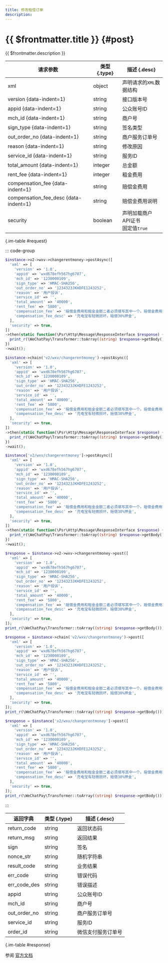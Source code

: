 ```yaml
---
title: 修改租借订单
description: 
---
```


# {{ $frontmatter.title }} {#post}

{{ $frontmatter.description }}

| 请求参数 | 类型 {.type} | 描述 {.desc}
| --- | --- | ---
| xml | object | 声明请求的`XML`数据结构
| version {data-indent=1} | string | 接口版本号
| appid {data-indent=1} | string | 公众账号ID
| mch_id {data-indent=1} | string | 商户号
| sign_type {data-indent=1} | string | 签名类型
| out_order_no {data-indent=1} | string | 商户服务订单号
| reason {data-indent=1} | string | 修改原因
| service_id {data-indent=1} | string | 服务ID
| total_amount {data-indent=1} | integer | 总金额
| rent_fee {data-indent=1} | integer | 租金费用
| compensation_fee {data-indent=1} | string | 赔偿金费用
| compensation_fee_desc {data-indent=1} | string | 赔偿金费用说明
| security | boolean | 声明加载商户API证书<br/>固定值`true`

{.im-table #request}

::: code-group

```php [异步纯链式]
$instance->v2->wxv->changerentmoney->postAsync([
  'xml' => [
    'version' => '1.0',
    'appid' => 'wxd678efh567hg6787',
    'mch_id' => '1230000109',
    'sign_type' => 'HMAC-SHA256',
    'out_order_no' => '1234323JKHDFE1243252',
    'reason' => '用户投诉',
    'service_id' => '',
    'total_amount' => '40000',
    'rent_fee' => '5800',
    'compensation_fee' => '赔偿金费用和租金金额二者必须填写其中一个。赔偿金费用和赔偿金费用说明必须一起填写，单位：分必须>0，传入表示需要扣赔偿金传入表示需要扣赔偿金物品已归还——用户对物品产生了破坏行为造成的损失费用。物品未归还——未还物品费用。传入为0报错.',
    'compensation_fee_desc' => '充电宝有轻微损坏，赔偿30%押金',
  ],
  'security' => true,
])
->then(static function(\Psr\Http\Message\ResponseInterface $response) {
  print_r(\WeChatPay\Transformer::toArray((string) $response->getBody()));
})
->wait();
```

```php [异步声明式]
$instance->chain('v2/wxv/changerentmoney')->postAsync([
  'xml' => [
    'version' => '1.0',
    'appid' => 'wxd678efh567hg6787',
    'mch_id' => '1230000109',
    'sign_type' => 'HMAC-SHA256',
    'out_order_no' => '1234323JKHDFE1243252',
    'reason' => '用户投诉',
    'service_id' => '',
    'total_amount' => '40000',
    'rent_fee' => '5800',
    'compensation_fee' => '赔偿金费用和租金金额二者必须填写其中一个。赔偿金费用和赔偿金费用说明必须一起填写，单位：分必须>0，传入表示需要扣赔偿金传入表示需要扣赔偿金物品已归还——用户对物品产生了破坏行为造成的损失费用。物品未归还——未还物品费用。传入为0报错.',
    'compensation_fee_desc' => '充电宝有轻微损坏，赔偿30%押金',
  ],
  'security' => true,
])
->then(static function(\Psr\Http\Message\ResponseInterface $response) {
  print_r(\WeChatPay\Transformer::toArray((string) $response->getBody()));
})
->wait();
```

```php [异步属性式]
$instance['v2/wxv/changerentmoney']->postAsync([
  'xml' => [
    'version' => '1.0',
    'appid' => 'wxd678efh567hg6787',
    'mch_id' => '1230000109',
    'sign_type' => 'HMAC-SHA256',
    'out_order_no' => '1234323JKHDFE1243252',
    'reason' => '用户投诉',
    'service_id' => '',
    'total_amount' => '40000',
    'rent_fee' => '5800',
    'compensation_fee' => '赔偿金费用和租金金额二者必须填写其中一个。赔偿金费用和赔偿金费用说明必须一起填写，单位：分必须>0，传入表示需要扣赔偿金传入表示需要扣赔偿金物品已归还——用户对物品产生了破坏行为造成的损失费用。物品未归还——未还物品费用。传入为0报错.',
    'compensation_fee_desc' => '充电宝有轻微损坏，赔偿30%押金',
  ],
  'security' => true,
])
->then(static function(\Psr\Http\Message\ResponseInterface $response) {
  print_r(\WeChatPay\Transformer::toArray((string) $response->getBody()));
})
->wait();
```

```php [同步纯链式]
$response = $instance->v2->wxv->changerentmoney->post([
  'xml' => [
    'version' => '1.0',
    'appid' => 'wxd678efh567hg6787',
    'mch_id' => '1230000109',
    'sign_type' => 'HMAC-SHA256',
    'out_order_no' => '1234323JKHDFE1243252',
    'reason' => '用户投诉',
    'service_id' => '',
    'total_amount' => '40000',
    'rent_fee' => '5800',
    'compensation_fee' => '赔偿金费用和租金金额二者必须填写其中一个。赔偿金费用和赔偿金费用说明必须一起填写，单位：分必须>0，传入表示需要扣赔偿金传入表示需要扣赔偿金物品已归还——用户对物品产生了破坏行为造成的损失费用。物品未归还——未还物品费用。传入为0报错.',
    'compensation_fee_desc' => '充电宝有轻微损坏，赔偿30%押金',
  ],
  'security' => true,
]);
print_r(\WeChatPay\Transformer::toArray((string) $response->getBody()));
```

```php [同步声明式]
$response = $instance->chain('v2/wxv/changerentmoney')->post([
  'xml' => [
    'version' => '1.0',
    'appid' => 'wxd678efh567hg6787',
    'mch_id' => '1230000109',
    'sign_type' => 'HMAC-SHA256',
    'out_order_no' => '1234323JKHDFE1243252',
    'reason' => '用户投诉',
    'service_id' => '',
    'total_amount' => '40000',
    'rent_fee' => '5800',
    'compensation_fee' => '赔偿金费用和租金金额二者必须填写其中一个。赔偿金费用和赔偿金费用说明必须一起填写，单位：分必须>0，传入表示需要扣赔偿金传入表示需要扣赔偿金物品已归还——用户对物品产生了破坏行为造成的损失费用。物品未归还——未还物品费用。传入为0报错.',
    'compensation_fee_desc' => '充电宝有轻微损坏，赔偿30%押金',
  ],
  'security' => true,
]);
print_r(\WeChatPay\Transformer::toArray((string) $response->getBody()));
```

```php [同步属性式]
$response = $instance['v2/wxv/changerentmoney']->post([
  'xml' => [
    'version' => '1.0',
    'appid' => 'wxd678efh567hg6787',
    'mch_id' => '1230000109',
    'sign_type' => 'HMAC-SHA256',
    'out_order_no' => '1234323JKHDFE1243252',
    'reason' => '用户投诉',
    'service_id' => '',
    'total_amount' => '40000',
    'rent_fee' => '5800',
    'compensation_fee' => '赔偿金费用和租金金额二者必须填写其中一个。赔偿金费用和赔偿金费用说明必须一起填写，单位：分必须>0，传入表示需要扣赔偿金传入表示需要扣赔偿金物品已归还——用户对物品产生了破坏行为造成的损失费用。物品未归还——未还物品费用。传入为0报错.',
    'compensation_fee_desc' => '充电宝有轻微损坏，赔偿30%押金',
  ],
  'security' => true,
]);
print_r(\WeChatPay\Transformer::toArray((string) $response->getBody()));
```

:::

| 返回字典 | 类型 {.type} | 描述 {.desc}
| --- | --- | ---
| return_code | string | 返回状态码
| return_msg | string | 返回结果
| sign | string | 签名
| nonce_str | string | 随机字符串
| result_code | string | 业务结果
| err_code | string | 错误代码
| err_code_des | string | 错误描述
| appid | string | 公众账号ID
| mch_id | string | 商户号
| out_order_no | string | 商户服务订单号
| service_id | string | 服务ID
| order_id | string | 微信支付服务订单号

{.im-table #response}

参阅 [官方文档](https://pay.weixin.qq.com/wiki/doc/apiv3/payscore.php?chapter=18_5&index=6)
